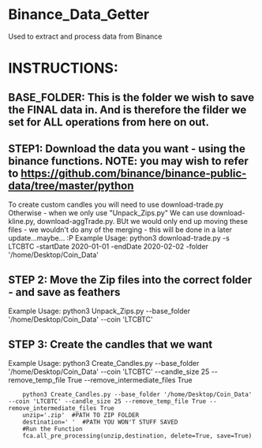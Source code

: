# Binance_Data_Getter
Used to extract and process data from Binance

# INSTRUCTIONS:

## BASE_FOLDER: This is the folder we wish to save the FINAL data in. And is therefore the filder we set for ALL operations from here on out. 


## STEP1: Download the data you want - using the binance functions. NOTE: you may wish to refer to https://github.com/binance/binance-public-data/tree/master/python
To create custom candles you will need to use download-trade.py
Otherwise - when we only use "Unpack_Zips.py" We can use download-kline.py, download-aggTrade.py. BUt we would only end up moving these files - we wouldn't do any of the merging - this will be done in a later update...maybe... :P 
Example Usage: 
		python3 download-trade.py -s LTCBTC -startDate 2020-01-01 -endDate 2020-02-02 -folder '/home/Desktop/Coin_Data'

## STEP 2: Move the Zip files into the correct folder - and save as feathers
Example Usage: 
		python3 Unpack_Zips.py --base_folder '/home/Desktop/Coin_Data' --coin 'LTCBTC'



## STEP 3: Create the candles that we want
Example Usage: 
		python3 Create_Candles.py --base_folder '/home/Desktop/Coin_Data' --coin 'LTCBTC' --candle_size 25 --remove_temp_file True --remove_intermediate_files True








        python3 Create_Candles.py --base_folder '/home/Desktop/Coin_Data' --coin 'LTCBTC' --candle_size 25 --remove_temp_file True --remove_intermediate_files True
        unzip='.zip'  #PATH TO ZIP FOLDER
        destination=' '  #PATH YOU WON'T STUFF SAVED 
        #Run the Function
        fca.all_pre_processing(unzip,destination, delete=True, save=True)
